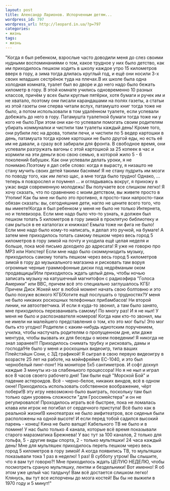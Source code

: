 ```yaml
---
layout: post
title: Александр Ларионов. Испорченным детям...
wordpress_id: 797
wordpress_url: http://leopard.in.ua/?p=797
categories:
- жизнь
tags:
- жизнь
---
```

"Когда я был ребенком, взрослые часто доводили меня до слез своими нудными воспоминаниями о том, какое трудное у них было детство, как им приходилось пешком ходить в школу каждое утро 15 километров вверх в гору, а зима тогда длилась круглый год, и ещё они носили 3-х своих младших сестрёнок туда на плечах.В их школе была одна холодная комната, туалет был во дворе и до него надо было бежать километр в гору. В этой комнате учились одновременно 10 разных классов, причём у всех были круглые пятёрки, хотя бумаги и ручек им и не хватало, поэтому они писали карандашами на полях газеты, а статьи из этой газеты они сперва читали вслух, патамушто книг тогда тоже не было, а потом использовали в том удалённом туалете, если успевали добежать до него в гору. Патамушта туалетной бумаги тогда тоже ни у кого не было.При этом они как-то успевали помогать своим родителям убирать коммуналки и чистили там туалеты каждый день! Кроме того, они рубили лес на дрова, топили печи, и чистили по 5 ведер картошки в день, патамушта тогда кроме картошки не было другой еды, но есть её им не давали, а сразу всё забирали для фронта. В свободное время, они успевали разгружать вагоны с этой картошкой за 25 копеек в час и кормили на эти деньги всю свою семью, в которой жило 5 - 6 поколений бабушек. Как они успевали делать уроки, я не понимаю.<!--more-->Поэтому я дал себе слово: когда я вырасту, я низашто не стану мучить своих детей такими баснями! Я не стану пудрить им мозги по поводу того, как им легко щас, а мне тогда было трудно! Однако, ... теперь я повзрослел и поумнел ... и оглядываясь вокруг, я прихожу в ужас видя современную молодежь! Вы получаете все слишком легко! Я хочу сказать, что по сравнению с моим детством, вы живете просто в Утопии! Как бы мне ни было это противно, я просто-таки напросто-таки обязан сказать: вы, сегодняшние дети, нагло не цените всего того, что вы имеете!Когда я был ребенком у меня не было не только Интернета, но и телевизора. Если мне надо было что-то узнать, я должен был пешком топать 5 километров в гору зимой в проклятую библиотеку и сам рыться в ее каталогах и книжках! Емыла тоже ни фига не было! Если мне надо было кому-то написать, я делал это ручкой, на бумаге! А затем мне приходилось топать самому пешком через весь город 5 километров в гору зимой на почту и уходила ещё целая неделя и больше, пока моё письмо доходило до адресата! Я уже не говорю про МР3 или Нэпстер! Если мне надо было скоммуниздить музыку, приходилось самому топать пешком через весь город 5 километров зимой в гору до музыкального магазина и рисковать там воруя огромные черные граммофонные диски под недрёманым оком продавщицы!Или приходилось ждать целый день, чтобы ночью записать музыку на катушечный магнитофон с радиоэфира "Голоса Америки" или ВВС, причем всё это специально заглушалось КГБ! Причем Диск Жокей мог в любой момент начать свою болтовню и это было похуже всякого КГБ!Хотите ещё послушать о трудностях?У меня не было никаких роскошных телефонных прибамбасов! Ни второй линии, ни автоответчика. И если я куда-то звонил, а там было занято, мне приходилось перезванивать самому! По многу раз! И я не ныл! У меня не было и распознавателя номеров! Когда нам кто-то звонил, мы не имели ни малейшего представления о том, кто это мог быть! Это мог быть кто угодно! Родители с каким-нибудь идиотским поручением, училка, чтобы настучать родителям о пропущенном дне, или даже ментура, чтобы вызвать их для беседы о моем поведении! Я никогда не знал заранее!!! Приходилось снимать трубку и рисковать, дамы и господа!Не было у меня и роскошных видеоигр, типа ваших Плейстэйшн Сони, с 3Д графикой! Я сыграл в свою первую видеоигру в возрасте 25 лет на работе, на мэйнфрейме ЕС-1040, и это был чернобелый пинг-понг! На мониторе 5х5 сантиметров. И софт дохнул каждые 3 минуты из-за слабенького процессора! Но я не ныл и играл все 8 часов своего рабочего дня! Там были ещё "Морской Бой" и падение астероидов. Всё - черно-белое, никаких виндов, всё в одном окне! Приходилось использовать собственное воображение, чёрт побери!В эту игру невозможно было выиграть, поскольку там был только один уровень сложности "для Гроссмейстера" и он не регулировался! Проходилось играть всё быстрее, пока не ломалась клава или игрок не погибал от сердечного приступа! Всё было как в реальной жизни!В кинотеатрах не было амфитеатров, все сиденья были расположены на одной высоте! И если перед тобой садился высокий парень - конец! Кина не было вапще! Кабельного ТВ не было и в помине! У нас было только 4 канала, которые всё время показывали старого маразматика Брежнева! У вас тут за 100 каналов, 2 только для гольфа, 5 - другие виды спорта, 2 - только мультяшки! 24 часа каждый день! Мне для мультяшек приходилось переть пешком через весь город 5 километров в гору зимой! А когда появились ТВ, то мультяшки показывали тока 1 раз в неделю! 1 раз! В субботу утром! Вы слышите, что я вам тут говорю?! Мне приходилось ждать ЦЕЛУЮ НЕДЕЛЮ, чтобы посмотреть сраную мультяшку, лентяи и бездельники! Вот именно! Я об этом уже целый час талдычу! Вам всё достается слишком легко! Клянусь, вы тут все испорчены до мозга костей! Вы бы не выжили в 1970 году и 5 минут!"
